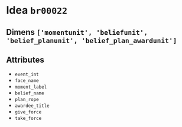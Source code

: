 # Idea `br00022`

## Dimens `['momentunit', 'beliefunit', 'belief_planunit', 'belief_plan_awardunit']`

## Attributes
- `event_int`
- `face_name`
- `moment_label`
- `belief_name`
- `plan_rope`
- `awardee_title`
- `give_force`
- `take_force`
